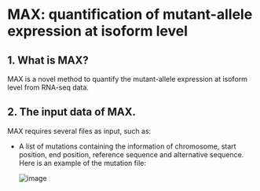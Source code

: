 # MAX: quantification of mutant-allele expression at isoform level

## 1. What is MAX?
MAX is a novel method to quantify the mutant-allele expression at isoform level from RNA-seq data. 

## 2. The input data of MAX.
MAX requires several files as input, such as:
- A list of mutations containing the information of chromosome, start position, end position, reference sequence and alternative sequence. Here is an example of the mutation file:

  ![image](https://user-images.githubusercontent.com/40486459/110201429-5520b100-7e63-11eb-9efd-e57f12793b66.png)


